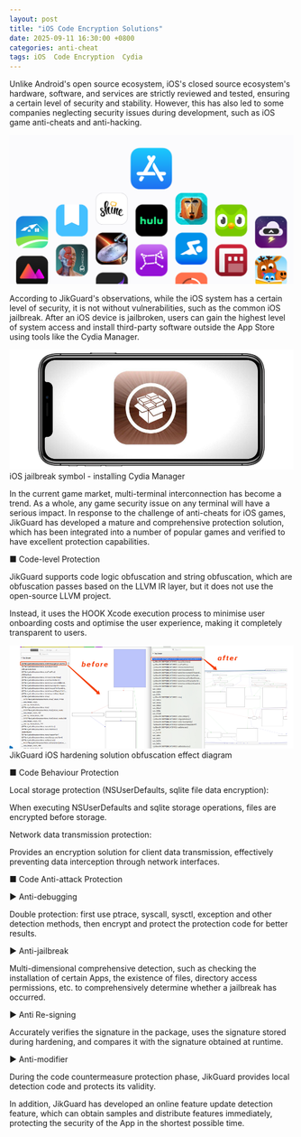 ```yaml
---
layout: post
title: "iOS Code Encryption Solutions"
date: 2025-09-11 16:30:00 +0800
categories: anti-cheat
tags: iOS  Code Encryption  Cydia
---
```


Unlike Android's open source ecosystem, iOS's closed source ecosystem's hardware, software, and services are strictly reviewed and tested, ensuring a certain level of security and stability. However, this has also led to some companies neglecting security issues during development, such as iOS game anti-cheats and anti-hacking.<!-- more -->

![315_21](/assets/res/2025/AppStore.png)  

According to JikGuard's observations, while the iOS system has a certain level of security, it is not without vulnerabilities, such as the common iOS jailbreak. After an iOS device is jailbroken, users can gain the highest level of system access and install third-party software outside the App Store using tools like the Cydia Manager.

![315_21](/assets/res/2025/Cydia1.png)  
iOS jailbreak symbol - installing Cydia Manager

In the current game market, multi-terminal interconnection has become a trend. As a whole, any game security issue on any terminal will have a serious impact. In response to the challenge of anti-cheats for iOS games, JikGuard has developed a mature and comprehensive protection solution, which has been integrated into a number of popular games and verified to have excellent protection capabilities.  

■ Code-level Protection  

JikGuard supports code logic obfuscation and string obfuscation, which are obfuscation passes based on the LLVM IR layer, but it does not use the open-source LLVM project.  

Instead, it uses the HOOK Xcode execution process to minimise user onboarding costs and optimise the user experience, making it completely transparent to users.  

![315_21](/assets/res/2025/JikGuardiOShardening1.png)  
JikGuard iOS hardening solution obfuscation effect diagram

■ Code Behaviour Protection

Local storage protection (NSUserDefaults, sqlite file data encryption):

When executing NSUserDefaults and sqlite storage operations, files are encrypted before storage.

Network data transmission protection:

Provides an encryption solution for client data transmission, effectively preventing data interception through network interfaces.
 
■ Code Anti-attack Protection

▶ Anti-debugging

Double protection: first use ptrace, syscall, sysctl, exception and other detection methods, then encrypt and protect the protection code for better results.
 
▶ Anti-jailbreak

Multi-dimensional comprehensive detection, such as checking the installation of certain Apps, the existence of files, directory access permissions, etc. to comprehensively determine whether a jailbreak has occurred.
 
▶ Anti Re-signing

Accurately verifies the signature in the package, uses the signature stored during hardening, and compares it with the signature obtained at runtime.
 
▶ Anti-modifier

During the code countermeasure protection phase, JikGuard provides local detection code and protects its validity.


In addition, JikGuard has developed an online feature update detection feature, which can obtain samples and distribute features immediately, protecting the security of the App in the shortest possible time.
